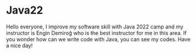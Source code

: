 # Java22
Hello everyone,  I improve my software skill with Java 2022 camp and my instructor is Engin Demiroğ who is the best instructor for me in this area. If you wonder how can we write code with Java, you can see my codes. Have a nice day!
